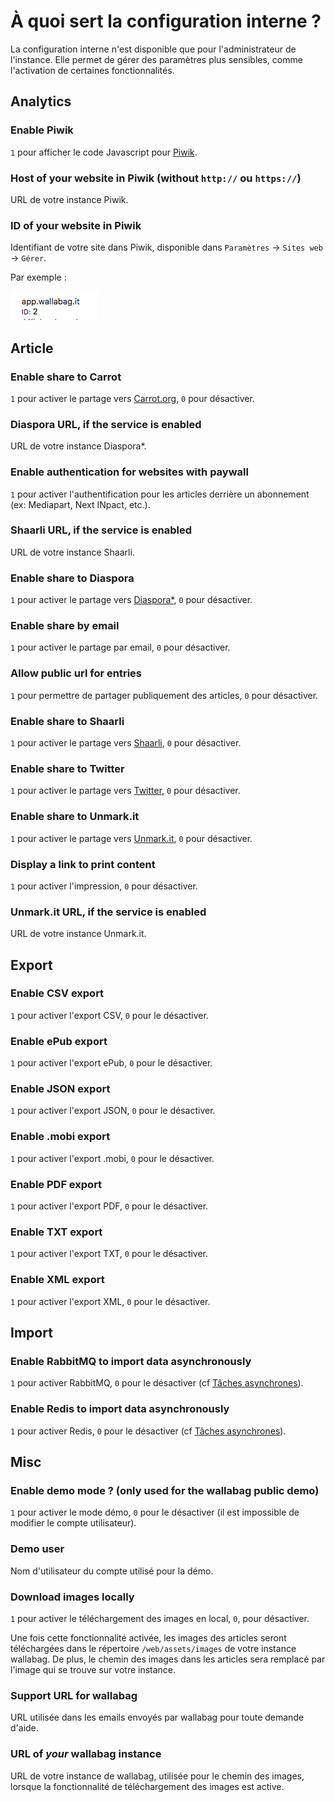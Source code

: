 # À quoi sert la configuration interne ?

La configuration interne n'est disponible que pour l'administrateur de l'instance.
Elle permet de gérer des paramètres plus sensibles, comme l'activation de certaines fonctionnalités.

## Analytics

### Enable Piwik

`1` pour afficher le code Javascript pour [Piwik](https://piwik.org/).

### Host of your website in Piwik (without `http://` ou `https://`)

URL de votre instance Piwik.

### ID of your website in Piwik

Identifiant de votre site dans Piwik, disponible dans `Paramètres` -> `Sites web` -> `Gérer`.

Par exemple :

![ID de votre site dans Piiwk](../../img/admin/id_piwik.png)

## Article

### Enable share to Carrot

`1` pour activer le partage vers [Carrot.org](https://secure.carrot.org/), `0` pour désactiver.

### Diaspora URL, if the service is enabled

URL de votre instance Diaspora*.

### Enable authentication for websites with paywall

`1` pour activer l'authentification pour les articles derrière un abonnement (ex: Mediapart, Next INpact, etc.).

### Shaarli URL, if the service is enabled

URL de votre instance Shaarli.

### Enable share to Diaspora

`1` pour activer le partage vers [Diaspora*](https://diasporafoundation.org/), `0` pour désactiver.

### Enable share by email

`1` pour activer le partage par email, `0` pour désactiver.

### Allow public url for entries

`1` pour permettre de partager publiquement des articles, `0` pour désactiver.

### Enable share to Shaarli

`1` pour activer le partage vers [Shaarli](https://github.com/shaarli/Shaarli), `0` pour désactiver.

### Enable share to Twitter

`1` pour activer le partage vers [Twitter](https://twitter.com/), `0` pour désactiver.

### Enable share to Unmark.it

`1` pour activer le partage vers [Unmark.it](https://unmark.it/), `0` pour désactiver.

### Display a link to print content

`1` pour activer l'impression, `0` pour désactiver.

### Unmark.it URL, if the service is enabled

URL de votre instance Unmark.it.

## Export

### Enable CSV export

`1` pour activer l'export CSV, `0` pour le désactiver.

### Enable ePub export

`1` pour activer l'export ePub, `0` pour le désactiver.

### Enable JSON export

`1` pour activer l'export JSON, `0` pour le désactiver.

### Enable .mobi export

`1` pour activer l'export .mobi, `0` pour le désactiver.

### Enable PDF export

`1` pour activer l'export PDF, `0` pour le désactiver.

### Enable TXT export

`1` pour activer l'export TXT, `0` pour le désactiver.

### Enable XML export

`1` pour activer l'export XML, `0` pour le désactiver.

## Import

### Enable RabbitMQ to import data asynchronously

`1` pour activer RabbitMQ, `0` pour le désactiver (cf [Tâches asynchrones](../asynchronous.md)).

### Enable Redis to import data asynchronously

`1` pour activer Redis, `0` pour le désactiver (cf [Tâches asynchrones](../asynchronous.md)).

## Misc

### Enable demo mode ? (only used for the wallabag public demo)

`1` pour activer le mode démo, `0` pour le désactiver (il est impossible de modifier le compte utilisateur).

### Demo user

Nom d'utilisateur du compte utilisé pour la démo.

### Download images locally

`1` pour activer le téléchargement des images en local, `0`, pour désactiver.

Une fois cette fonctionnalité activée, les images des articles seront téléchargées dans le répertoire `/web/assets/images` de votre instance wallabag. De plus, le chemin des images dans les articles sera remplacé par l'image qui se trouve sur votre instance.

### Support URL for wallabag

URL utilisée dans les emails envoyés par wallabag pour toute demande d'aide.

### URL of *your* wallabag instance

URL de votre instance de wallabag, utilisée pour le chemin des images, lorsque la fonctionnalité de téléchargement des images est active.
